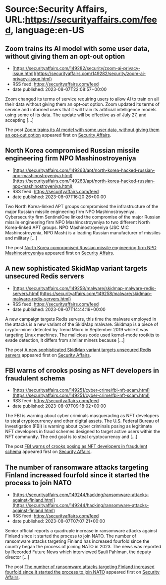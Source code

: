 # Source:Security Affairs, URL:https://securityaffairs.com/feed, language:en-US

## Zoom trains its AI model with some user data, without giving them an opt-out option
 - [https://securityaffairs.com/149282/security/zoom-ai-privacy-issue.html](https://securityaffairs.com/149282/security/zoom-ai-privacy-issue.html)
 - RSS feed: https://securityaffairs.com/feed
 - date published: 2023-08-07T22:08:57+00:00

<p>Zoom changed its terms of service requiring users to allow AI to train on all their data without giving them an opt-out option. Zoom updated its terms of service and informed users that it will train its artificial intelligence models using some of its data. The update will be effective as of July 27, and accepting [&#8230;]</p>
<p>The post <a href="https://securityaffairs.com/149282/security/zoom-ai-privacy-issue.html" rel="nofollow">Zoom trains its AI model with some user data, without giving them an opt-out option</a> appeared first on <a href="https://securityaffairs.com" rel="nofollow">Security Affairs</a>.</p>

## North Korea compromised Russian missile engineering firm NPO Mashinostroyeniya
 - [https://securityaffairs.com/149263/apt/north-korea-hacked-russian-npo-mashinostroyeniya.html](https://securityaffairs.com/149263/apt/north-korea-hacked-russian-npo-mashinostroyeniya.html)
 - RSS feed: https://securityaffairs.com/feed
 - date published: 2023-08-07T16:20:26+00:00

<p>Two North Korea-linked APT groups compromised the infrastructure of the major Russian missile engineering firm NPO Mashinostroyeniya. Cybersecurity firm SentinelOne linked the compromise of the major Russian missile engineering firm NPO Mashinostroyeniya to two different North Korea-linked APT groups. NPO Mashinostroyeniya (JSC MIC Mashinostroyenia, NPO Mash) is a leading Russian manufacturer of missiles and military [&#8230;]</p>
<p>The post <a href="https://securityaffairs.com/149263/apt/north-korea-hacked-russian-npo-mashinostroyeniya.html" rel="nofollow">North Korea compromised Russian missile engineering firm NPO Mashinostroyeniya</a> appeared first on <a href="https://securityaffairs.com" rel="nofollow">Security Affairs</a>.</p>

## A new sophisticated SkidMap variant targets unsecured Redis servers
 - [https://securityaffairs.com/149258/malware/skidmap-malware-redis-servers.html](https://securityaffairs.com/149258/malware/skidmap-malware-redis-servers.html)
 - RSS feed: https://securityaffairs.com/feed
 - date published: 2023-08-07T14:44:19+00:00

<p>A new campaign targets Redis servers, this time the malware employed in the attacks is a new variant of the SkidMap malware. Skidmap&#160;is a piece of crypto-miner detected by Trend Micro in September 2019 while it was targeting Linux machines. The malicious code used kernel-mode rootkits to evade detection, it differs from similar miners because [&#8230;]</p>
<p>The post <a href="https://securityaffairs.com/149258/malware/skidmap-malware-redis-servers.html" rel="nofollow">A new sophisticated SkidMap variant targets unsecured Redis servers</a> appeared first on <a href="https://securityaffairs.com" rel="nofollow">Security Affairs</a>.</p>

## FBI warns of crooks posing as NFT developers in fraudulent schema
 - [https://securityaffairs.com/149251/cyber-crime/fbi-nft-scam.html](https://securityaffairs.com/149251/cyber-crime/fbi-nft-scam.html)
 - RSS feed: https://securityaffairs.com/feed
 - date published: 2023-08-07T09:18:02+00:00

<p>The FBI is warning about cyber criminals masquerading as NFT developers to steal cryptocurrency and other digital assets. The U.S. Federal Bureau of Investigation (FBI) is warning about cyber criminals posing as legitimate NFT developers in fraud schemes designed to target active users within the NFT community. The end goal is to steal cryptocurrency and [&#8230;]</p>
<p>The post <a href="https://securityaffairs.com/149251/cyber-crime/fbi-nft-scam.html" rel="nofollow">FBI warns of crooks posing as NFT developers in fraudulent schema</a> appeared first on <a href="https://securityaffairs.com" rel="nofollow">Security Affairs</a>.</p>

## The number of ransomware attacks targeting Finland increased fourfold since it started the process to join NATO
 - [https://securityaffairs.com/149244/hacking/ransomware-attacks-against-finland.html](https://securityaffairs.com/149244/hacking/ransomware-attacks-against-finland.html)
 - RSS feed: https://securityaffairs.com/feed
 - date published: 2023-08-07T07:07:21+00:00

<p>Senior official reports a quadruple increase in ransomware attacks against Finland since it started the process to join NATO. The number of ransomware attacks targeting Finland has increased fourfold since the country began the process of joining NATO in 2023. The news was reported by Recorded Future News which interviewed Sauli Pahlman, the deputy director [&#8230;]</p>
<p>The post <a href="https://securityaffairs.com/149244/hacking/ransomware-attacks-against-finland.html" rel="nofollow">The number of ransomware attacks targeting Finland increased fourfold since it started the process to join NATO</a> appeared first on <a href="https://securityaffairs.com" rel="nofollow">Security Affairs</a>.</p>


